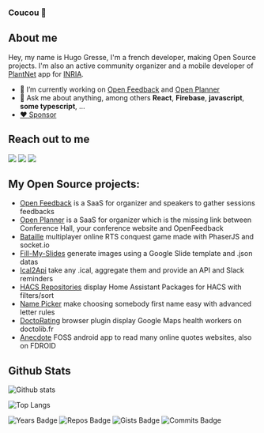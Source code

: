 <!--
**HugoGresse/HugoGresse** is a ✨ _special_ ✨ repository because its `README.md` (this file) appears on your GitHub profile.

Here are some ideas to get you started:

- 🔭 I’m currently working on ...
- 🌱 I’m currently learning ...
- 👯 I’m looking to collaborate on ...
- 🤔 I’m looking for help with ...
- 💬 Ask me about ...
- 📫 How to reach me: ...
- 😄 Pronouns: ...
- ⚡ Fun fact: ...
-->


### Coucou 👋

## About me

Hey, my name is Hugo Gresse, I'm a french developer, making Open Source projects. I'm also an active community organizer and a mobile developer of [PlantNet](https://plantnet.org) app for [INRIA](https://inria.fr).  

- 🔭 I’m currently working on [Open Feedback](https://openfeedback.io/) and [Open Planner](https://openplanner.fr/)
- 💬 Ask me about anything, among others **React**, **Firebase**, **javascript**, **some typescript**, … 
- [:heart: Sponsor](https://github.com/sponsors/HugoGresse)

## Reach out to me

[![](https://img.shields.io/badge/linkedin-hugogresse-%238888FF)](https://www.linkedin.com/in/hugogresse/)
[![](https://img.shields.io/badge/twitter-HugoGresse-%238888FF)](https://twitter.com/HugoGresse)
[![](https://img.shields.io/badge/stackoverflow-hugogresse-%23FF6622)](https://stackoverflow.com/users/1377145/hugo-gresse)

## My Open Source projects: 

- [Open Feedback](https://openfeedback.io/) is a SaaS for organizer and speakers to gather sessions feedbacks
- [Open Planner](https://openplanner.fr/) is a SaaS for organizer which is the missing link between Conference Hall, your conference website and OpenFeedback
- [Bataille](https://bataille.ovh) multiplayer online RTS conquest game made with PhaserJS and socket.io
- [Fill-My-Slides](https://github.com/HugoGresse/Fill-My-Slides) generate images using a Google Slide template and .json datas
- [Ical2Api](https://github.com/HugoGresse/Ical2Api) take any .ical, aggregate them and provide an API and Slack reminders
- [HACS Repositories](https://github.com/HugoGresse/hacs-repositories) display Home Assistant Packages for HACS with filters/sort
- [Name Picker](https://name-picker-2436a.web.app/) make choosing somebody first name easy with advanced letter rules
- [DoctoRating](https://github.com/HugoGresse/doctorating) browser plugin display Google Maps health workers on doctolib.fr
- [Anecdote](https://github.com/HugoGresse/Anecdote) FOSS android app to read many online quotes websites, also on FDROID


## Github Stats

![Github stats](https://github-readme-stats.vercel.app/api?username=hugogresse&show_icons=true&count_private=true&theme=)

![Top Langs](https://github-readme-stats.vercel.app/api/top-langs/?username=hugogresse&hide=java,css&layout=compact)

![Years Badge](https://badges.pufler.dev/years/hugogresse?style=flat&color=blue)
![Repos Badge](https://badges.pufler.dev/repos/hugogresse?style=flat&color=blue)
![Gists Badge](https://badges.pufler.dev/gists/hugogresse?style=flat&color=blue)
![Commits Badge](https://badges.pufler.dev/commits/monthly/hugogresse?style=flat&color=blue)
